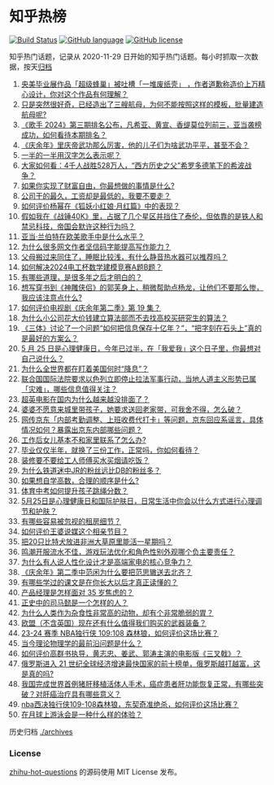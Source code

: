 # 知乎热榜
[![Build Status](https://github.com/ToWeLong/zhihu-hot-questions/workflows/CI/badge.svg)](https://github.com/ToWeLong/zhihu-hot-questions/actions)
[![GitHub language](https://img.shields.io/badge/language-golang-orange.svg)](https://golang.org/)
[![GitHub license](https://img.shields.io/github/license/ToWeLong/zhihu-hot-questions)](https://github.com/ToWeLong/zhihu-hot-questions/blob/main/LICENSE)

知乎热门话题，记录从 2020-11-29 日开始的知乎热门话题。每小时抓取一次数据，按天[归档](./archives)

<!-- BEGIN -->

1. [央美毕业展作品「超级蜂巢」被吐槽「一堆废纸壳」 ，作者道歉称造价上万精心设计，你对这个作品有何理解？](https://www.zhihu.com/question/657035134)
1. [只是突然很好奇，已经造出了三艘航母，为何不能按照这样的模板，批量建造航母呢?](https://www.zhihu.com/question/656695027)
1. [《歌手 2024》第三期排名公布，凡希亚、黄宣、香缇莫位列前三，亚当袭榜成功，如何看待本期排名？](https://www.zhihu.com/question/657062542)
1. [《庆余年》里庆帝武功那么厉害，他的儿子们为啥武功平平，甚至不会？](https://www.zhihu.com/question/656642391)
1. [一半的一半用汉字怎么表示呢？](https://www.zhihu.com/question/655382541)
1. [大家如何看：4千人战胜528万人，“西方历史之父”希罗多德笔下的希波战争？](https://www.zhihu.com/question/657034607)
1. [如果你实现了财富自由，你最想做的事情是什么?](https://www.zhihu.com/question/656904320)
1. [公司干的最久，工资却是最低的，我要不要走？](https://www.zhihu.com/question/657001575)
1. [如何评价杨幂在《狐妖小红娘·月红篇》中的表现？](https://www.zhihu.com/question/656933729)
1. [假如我在《战锤40K》里，占据了几个星区并挡住了泰伦，但依靠的是铁人和禁忌科技，帝国会默许这种行为吗？](https://www.zhihu.com/question/656920716)
1. [亚当·兰伯特在欧美歌手中是什么水平？](https://www.zhihu.com/question/656805753)
1. [为什么很多网文作者坚信码字能提高写作能力？](https://www.zhihu.com/question/657019110)
1. [父母搬过来同住了，睡眠比较浅，有什么静音热水器可以推荐吗？](https://www.zhihu.com/question/657005774)
1. [如何解决2024电工杯数学建模竞赛A题B题？](https://www.zhihu.com/question/657009283)
1. [有哪些道理，是很多年之后才明白的？](https://www.zhihu.com/question/24407407)
1. [想写穿书到《神雕侠侣》的郭芙身上，稍微帮助点杨龙，让他们不要那么惨，我应该注意点什么?](https://www.zhihu.com/question/657009785)
1. [如何评价电视剧《庆余年第二季》第 19 集？](https://www.zhihu.com/question/657043688)
1. [为什么小公司花大价钱建立算法部而不去找高校买研究生的算法？](https://www.zhihu.com/question/656703790)
1. [《三体》讨论了一个问题“如何把信息保存十亿年？”，“把字刻在石头上”真的是最好的方案么？](https://www.zhihu.com/question/634653445)
1. [5 月 25 日是心理健康日，今年已过半，在「我爱我」这个日子里，你最想对自己说什么？](https://www.zhihu.com/question/656699022)
1. [为什么全世界都在盯着美国何时“降息”？](https://www.zhihu.com/question/656168889)
1. [联合国国际法院要求以色列立即停止拉法军事行动，当地人道主义形势已属「灾难」，哪些信息值得关注？](https://www.zhihu.com/question/657065903)
1. [超英电影在国内为什么越来越没排面了？](https://www.zhihu.com/question/630281533)
1. [婆婆不愿意来城里带孩子，她要求送回老家带，可我舍不得，怎么破？](https://www.zhihu.com/question/656853813)
1. [网传京东「内部考勤调整、上班收费代打卡」等问题，京东回应系谣言，具体情况如何？暴露出京东内部哪些问题？](https://www.zhihu.com/question/657052672)
1. [工作后女儿基本不和家里联系了怎么办?](https://www.zhihu.com/question/656437312)
1. [毕业仅仅半年，就换了三份工作，正常吗，你如何看待？](https://www.zhihu.com/question/657003701)
1. [装修要不要给工人师傅买水买烟请吃饭？](https://www.zhihu.com/question/656520982)
1. [为什么铁道迷中JR的粉丝远比DB的粉丝多？](https://www.zhihu.com/question/656966193)
1. [如果想自学高数，合理的顺序是什么?](https://www.zhihu.com/question/370623442)
1. [体育中考如何提升孩子跳绳分数？](https://www.zhihu.com/question/657060604)
1. [5月25日是心理健康日和国际护肤日，日常生活中你会以什么方式进行心理调节和护肤？](https://www.zhihu.com/question/657060730)
1. [有哪些容易被忽视的租房细节？](https://www.zhihu.com/question/657005216)
1. [如何评价王婆说媒这个相亲节目？](https://www.zhihu.com/question/651251092)
1. [把20只比特犬放进非洲大草原里能活一星期吗？](https://www.zhihu.com/question/358271291)
1. [鸣潮开服流水不佳，游戏玩法优化和角色性别外观哪个负主要责任？](https://www.zhihu.com/question/657016994)
1. [为什么有人说人性化设计才是高端家电的核心竞争力？](https://www.zhihu.com/question/657105001)
1. [《庆余年》第二季中范闲为什么要把范思辙送去北齐？](https://www.zhihu.com/question/656847935)
1. [有哪些学过的课文是在你长大以后才真正读懂的？](https://www.zhihu.com/question/656811070)
1. [产品经理是怎样面对 35 岁焦虑的？](https://www.zhihu.com/question/656961917)
1. [正史中的司马懿是一个怎样的人？](https://www.zhihu.com/question/650164682)
1. [为什么人类作为杂食性非常高的动物，却有个非常脆弱的胃？](https://www.zhihu.com/question/403519563)
1. [欧盟（不含英国）现在还有什么值得我们购买的武器装备？](https://www.zhihu.com/question/657005940)
1. [23-24 赛季 NBA独行侠 109:108 森林狼，如何评价这场比赛？](https://www.zhihu.com/question/657104031)
1. [当今理论物理学的最前沿问题是什么？](https://www.zhihu.com/question/656913705)
1. [如何评价高群书执导，黄志忠、姜武、郭涛主演的电影版《三叉戟》？](https://www.zhihu.com/question/657013084)
1. [俄罗斯进入 21 世纪全球经济增速最快国家的前十榜单，俄罗斯越打越富，这是真的吗?](https://www.zhihu.com/question/656907254)
1. [我国完成世界首例猪肝移植活体人手术，癌症患者肝功能恢复正常，有哪些突破？对肝癌治疗具有哪些意义？](https://www.zhihu.com/question/657037177)
1. [nba西决独行侠109-108森林狼，东契奇准绝杀，如何评价这场比赛？](https://www.zhihu.com/question/657114168)
1. [在月球上游泳会是一种什么样的体验？](https://www.zhihu.com/question/440028850)

<!-- END -->

历史归档 [./archives](./archives)


### License
[zhihu-hot-questions](https://github.com/towelong/zhihu-hot-questions) 的源码使用 MIT License 发布。